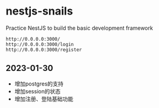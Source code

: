 # nestjs-snails

Practice NestJS to build the basic development framework

```
http://0.0.0.0:3000/
http://0.0.0.0:3000/login
http://0.0.0.0:3000/register
```

## 2023-01-30

- 增加postgres的支持
- 增加session的状态
- 增加注册、登陆基础功能